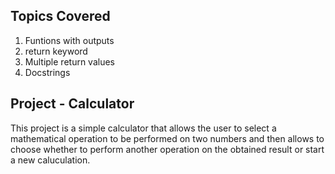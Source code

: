 ## Topics Covered

1. Funtions with outputs
2. return keyword
3. Multiple return values
4. Docstrings

## Project - Calculator
This project is a simple calculator that allows the user to select a mathematical operation to be performed on two numbers and then allows to choose whether to perform another operation on the obtained result or start a new caluculation.
